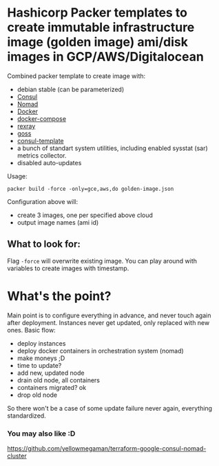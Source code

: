 # Hashicorp Packer templates to create immutable infrastructure image (golden image) ami/disk images in GCP/AWS/Digitalocean

Combined packer template to create image with:
- debian stable (can be parameterized)
- [Consul](https://github.com/hashicorp/consul)
- [Nomad](https://github.com/hashicorp/nomad)
- [Docker](https://github.com/docker/docker-ce)
- [docker-compose](https://github.com/docker/compose)
- [rexray](https://github.com/rexray/rexray)
- [goss](https://github.com/aelsabbahy/goss)
- [consul-template](https://github.com/hashicorp/consul-template)
- a bunch of standart system utilities, including enabled sysstat (sar) metrics collector.
- disabled auto-updates

Usage:

```
packer build -force -only=gce,aws,do golden-image.json
```

Configuration above will:
- create 3 images, one per specified above cloud
- output image names (ami id)

## What to look for:
Flag `-force` will overwrite existing image. You can play around with variables to create images with timestamp.

# What's the point?
Main point is to configure everything in advance, and never touch again after deployment.
Instances never get updated, only replaced with new ones.
Basic flow:
- deploy instances
- deploy docker containers in orchestration system (nomad)
- make moneys ;D
- time to update?
- add new, updated node
- drain old node, all containers
- containers migrated? ok
- drop old node

So there won't be a case of some update failure never again, everything standardized.

### You may also like :D
https://github.com/yellowmegaman/terraform-google-consul-nomad-cluster
